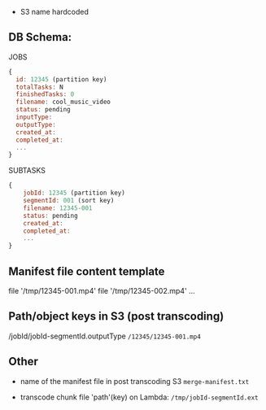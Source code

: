 - S3 name hardcoded

## DB Schema:
JOBS
```javascript
{
  id: 12345 (partition key)
  totalTasks: N
  finishedTasks: 0
  filename: cool_music_video
  status: pending
  inputType:
  outputType:
  created_at:
  completed_at:
  ...
}
```
SUBTASKS
```javascript
{
    jobId: 12345 (partition key)
    segmentId: 001 (sort key)
    filename: 12345-001
    status: pending
    created_at:
    completed_at:
    ...
}
```

## Manifest file content template
file '/tmp/12345-001.mp4'
file '/tmp/12345-002.mp4'
...

## Path/object keys in S3 (post transcoding)
/jobId/jobId-segmentId.outputType
`/12345/12345-001.mp4`

## Other 

- name of the manifest file in post transcoding S3 `merge-manifest.txt`

- transcode chunk file 'path'(key) on Lambda: `/tmp/jobId-segmentId.ext`
